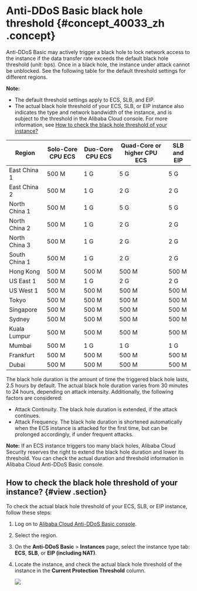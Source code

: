 # Anti-DDoS Basic black hole threshold {#concept_40033_zh .concept}

Anti-DDoS Basic may actively trigger a black hole to lock network access to the instance if the data transfer rate exceeds the default black hole threshold \(unit: bps\). Once in a black hole, the instance under attack cannot be unblocked. See the following table for the default threshold settings for different regions.

**Note:** 

-   The default threshold settings apply to ECS, SLB, and EIP.
-   The actual black hole threshold of your ECS, SLB, or EIP instance also indicates the type and network bandwidth of the instance, and is subject to the threshold in the Alibaba Cloud console. For more information, see [How to check the black hole threshold of your instance?](#)

|Region|Solo-Core CPU ECS|Duo-Core CPU ECS|Quad-Core or higher CPU ECS|SLB and EIP|
|------|-----------------|----------------|---------------------------|-----------|
|East China 1|500 M|1 G|5 G|5 G|
|East China 2|500 M|1 G|2 G|2 G|
|North China 1|500 M|1 G|5 G|5 G|
|North China 2|500 M|1 G|2 G|2 G|
|North China 3|500 M|1 G|2 G|2 G|
|South China 1|500 M|1 G|2 G|2 G|
|Hong Kong|500 M|500 M|500 M|500 M|
|US East 1|500 M|1 G|2 G|2 G|
|US West 1|500 M|500 M|500 M|500 M|
|Tokyo|500 M|500 M|500 M|500 M|
|Singapore|500 M|500 M|500 M|500 M|
|Sydney|500 M|500 M|500 M|500 M|
|Kuala Lumpur|500 M|500 M|500 M|500 M|
|Mumbai|500 M|1 G|1 G|1 G|
|Frankfurt|500 M|500 M|500 M|500 M|
|Dubai|500 M|500 M|500 M|500 M|

The black hole duration is the amount of time the triggered black hole lasts, 2.5 hours by default. The actual black hole duration varies from 30 minutes to 24 hours, depending on attack intensity. Additionally, the following factors are considered:

-   Attack Continuity. The black hole duration is extended, if the attack continues.
-   Attack Frequency. The black hole duration is shortened automatically when the ECS instance is attacked for the first time, but can be prolonged accordingly, if under frequent attacks.

**Note:** If an ECS instance triggers too many black holes, Alibaba Cloud Security reserves the right to extend the black hole duration and lower its threshold. You can check the actual duration and threshold information in Alibaba Cloud Anti-DDoS Basic console.

## How to check the black hole threshold of your instance? {#view .section}

To check the actual black hole threshold of your ECS, SLB, or EIP instance, follow these steps:

1.  Log on to [Alibaba Cloud Anti-DDoS Basic console](https://partners-intl.console.aliyun.com/#/ddosnext).
2.  Select the region.
3.  On the **Anti-DDoS Basic** \> **Instances** page, select the instance type tab: **ECS**, **SLB**, or **EIP \(including NAT\)**.
4.  Locate the instance, and check the actual black hole threshold of the instance in the **Current Protection Threshold** column.

    ![](http://static-aliyun-doc.oss-cn-hangzhou.aliyuncs.com/assets/img/79459/154806168834180_en-US.png)



